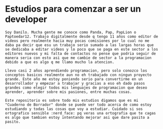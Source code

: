 # Estudios para comenzar a ser un developer
    Soy Danilo. Mucha gente me conoce como Panda, Pap, PapLion o Paptoedar12. Trabajo digitalmente desde q tengo 11 años como editor de videos pero realmente hacia muy pocas comisiones por lo cual no me daba pa decir que esu un trabajo serio sumado a las largas horas que se dedicaba a editar videos y lo poco que se paga en este sector a los editores nuevos y mi falta de contactos no pense que podria seguir de manera seria con esto asi que me cambie de sector a la programacion debido a que es algo q me llamo mucho la atencion.

    Llevo casi 2 años aprendiendo programacion, pero solo conozco los conceptos basicos realmente aun no eh trabajado con ningun proyecto grande. Este año me estoy poniendo serio para convertirme en un desarrollador y empezar a trabajar y gracias a eso eh dado pasos grandes como elegir todos mis lenguajes de programacion que deseo aprender, aprender sobre mis pasiones, entre muchas cosas.

    Este repositorio es sobre todo mis estudios digamos que es mi "Cuaderno de Borrador" donde se puede ver todo acerca de como estoy estudiando y todas las cosas que voy a estudiar. Cuidado si sos ortografico sensible :nerd_face: pq veras una ortografia que te cagas es algo que tambien estoy intentando mejorar asi que dare pasito a pasito.

